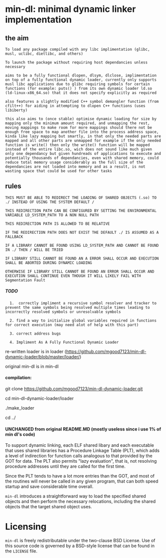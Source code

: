 # min-dl: minimal dynamic linker implementation

## the aim
    
    To load any package compiled with any libc implimentation (glibc, musl, uclibc, dietlibc, and others)

    To launch the package without requiring host dependancies unless necessary

    aims to be a fully functional dlopen, dlsym, dlclose, implimentation on top of a fully functional dynamic loader, currently only supports musl libc applications due to glibc requiring symbols for certain functions (for example: puts() ) from its own dynamic loader ld.so (ld-linux-x86_64.so) that it does not specify explicitly as required

    also features a slightly modified C++ symbol demangler function (from cfilt++) for aiding in attempting to dlopen C++ functions (uses libiberty)

    this also aims to (once stable) optimise dynamic loading for size by mapping only the minimum amount required, and unmapping the rest, moving mappings to make room for more mappings should there not be enough free space to map another file into the process address space, kinda like lazy mapping but smartly, in that only the needed parts are mapped and all other parts are unmapped for example if the only needed function is write() then only the write() function will be mapped instead of the entire libc.so, wich does not sound like much given only one dependancy but given hundreads of applications to execute and potentially thousands of dependancies, even with shared memory, could reduce total memory usage considerably as the full size of the dependancies are not loaded into memory and as a result, is not wasting space that could be used for other tasks

## rules

    THIS MUST BE ABLE TO REDIRECT THE LOADING OF SHARED OBJECTS (.so) TO ./ INSTEAD OF USING THE SYSTEM DEFAULT /

    THIS REDIRECTION PATH CAN BE CONFIGURED BY SETTING THE ENVIRONMENTAL VARIABLE LD_SYSTEM_PATH TO A NON NULL PATH

    THIS REDIRECTION PATH IS ALLOWED TO BE RELATIVE

    IF THE REDIRECTION PATH DOES NOT EXIST THE DEFAULT ./ IS ASSUMED AS A FALLBACK

    IF A LIBRARY CANNOT BE FOUND USING LD_SYSTEM_PATH AND CANNOT BE FOUND IN ./ THEN / WILL BE TRIED

    IF LIBRARY STILL CANNOT BE FOUND AN A ERROR SHALL OCCUR AND EXECUTION SHALL BE ABORTED DURING DYNAMIC LOADING

    OTHERWISE IF LIBRARY STILL CANNOT BE FOUND AN ERROR SHALL OCCUR AND EXECUTION SHALL CONTINUE EVEN THOUGH IT WILL LIKELY FAIL WITH Segmentation Fault



##### TODO
      1.  correctly impliment a recursive symbol resolver and tracker to prevent the same symbols being resolved multiple times leading to incorrectly resolved symbols or unresolvable symbols
      
      2. find a way to initialize global variables required in functions for correct execution (may need alot of help with this part)
      
      3. correct address bugs

      4. Impliment As A Fully Functional Dynamic Loader
 

re-written loader is in loader (https://github.com/mgood7123/min-dl-dynamic-loader/blob/master/loader/)

original min-dl is in min-dl

#### compilation:

git clone https://github.com/mgood7123/min-dl-dynamic-loader.git

cd min-dl-dynamic-loader/loader

./make_loader

cd ../






 


#### UNCHANGED from original README.MD (mostly useless since i use 1% of min dl's code)
To support dynamic linking, each ELF shared libary and each executable that
uses shared libraries has a Procedure Linkage Table (PLT), which adds a level
of indirection for function calls analogous to that provided by the GOT for
data. The PLT also permits "lazy evaluation", that is, not resolving
procedure addresses until they are called for the first time.

Since the PLT tends to have a lot more entries than the GOT, and most of the
routines will never be called in any given program, that can both speed
startup and save considerable time overall.

`min-dl` introduces a straightforward way to load the specified shared
objects and then perform the necessary relocations, including the shared
objects that the target shared object uses.

# Licensing
`min-dl` is freely redistributable under the two-clause BSD License.
Use of this source code is governed by a BSD-style license that can be found
in the `LICENSE` file.

